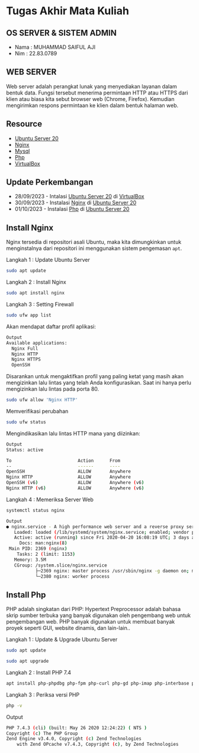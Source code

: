 # Tugas Akhir Mata Kuliah
## OS SERVER & SISTEM ADMIN
- Nama : MUHAMMAD SAIFUL AJI
- Nim  : 22.83.0789



## WEB SERVER
Web server adalah perangkat lunak yang menyediakan layanan dalam bentuk data. Fungsi tersebut menerima permintaan HTTP atau HTTPS dari klien atau biasa kita sebut browser web  (Chrome, Firefox). Kemudian mengirimkan respons permintaan ke klien dalam bentuk halaman web.

## Resource

- [Ubuntu Server 20](https://releases.ubuntu.com/focal/)
- [Nginx](https://www.nginx.com/)
- [Mysql](https://www.mysql.com/)
- [Php](https://www.php.net/)
- [VirtualBox](https://www.virtualbox.org/)


## Update Perkembangan

- 28/09/2023 - Intalasi [Ubuntu Server 20](https://releases.ubuntu.com/focal/) di [VirtualBox](https://www.virtualbox.org/)
- 30/09/2023 - Instalasi [Nginx](https://www.nginx.com/) di [Ubuntu Server 20](https://releases.ubuntu.com/focal/)
- 01/10/2023 - Instalasi [Php](https://www.php.net/) di [Ubuntu Server 20](https://releases.ubuntu.com/focal/)

## Install Nginx

Nginx tersedia di repositori asali Ubuntu, maka kita dimungkinkan untuk menginstalnya dari repositori ini menggunakan sistem pengemasan `apt`.

Langkah 1 : Update Ubuntu Server

```sh
sudo apt update
```
Langkah 2 : Install Nginx

```sh
sudo apt install nginx
```
Langkah 3 : Setting Firewall

```sh
sudo ufw app list
```
Akan mendapat daftar profil aplikasi:
```sh
Output
Available applications:
  Nginx Full
  Nginx HTTP
  Nginx HTTPS
  OpenSSH
```
Disarankan untuk mengaktifkan profil yang paling ketat yang masih akan mengizinkan lalu lintas yang telah Anda konfigurasikan. Saat ini hanya perlu mengizinkan lalu lintas pada porta 80.
```sh
sudo ufw allow 'Nginx HTTP'
```
Memverifikasi perubahan
```sh
sudo ufw status
```
Mengindikasikan lalu lintas HTTP mana yang diizinkan:
```sh
Output
Status: active
```
```sh
To                         Action      From
--                         ------      ----
OpenSSH                    ALLOW       Anywhere                  
Nginx HTTP                 ALLOW       Anywhere                  
OpenSSH (v6)               ALLOW       Anywhere (v6)             
Nginx HTTP (v6)            ALLOW       Anywhere (v6)
```
Langkah 4 : Memeriksa Server Web

```sh
systemctl status nginx
```
```sh
Output
● nginx.service - A high performance web server and a reverse proxy server
   Loaded: loaded (/lib/systemd/system/nginx.service; enabled; vendor preset: enabled)
   Active: active (running) since Fri 2020-04-20 16:08:19 UTC; 3 days ago
     Docs: man:nginx(8)
 Main PID: 2369 (nginx)
    Tasks: 2 (limit: 1153)
   Memory: 3.5M
   CGroup: /system.slice/nginx.service
           ├─2369 nginx: master process /usr/sbin/nginx -g daemon on; master_process on;
           └─2380 nginx: worker process
```
## Install Php

PHP adalah singkatan dari PHP: Hypertext Preprocessor adalah bahasa skrip sumber terbuka yang banyak digunakan oleh pengembang web untuk pengembangan web. PHP banyak digunakan untuk membuat banyak proyek seperti GUI, website dinamis, dan lain-lain..

Langkah 1 : Update & Upgrade Ubuntu Server

```sh
sudo apt update
```
```sh
sudo apt upgrade
```
Langkah 2 : Install PHP 7.4 
```sh
apt install php-phpdbg php-fpm php-curl php-gd php-imap php-interbase php-intl php-ldap php-readline php-pspell php-tidy php-xmlrpc php-json php-sybase php-mysql php-opcache php-bz2 php-mbstring php-xml php-enchant php-gmp php-soap php-zip php-bcmath php-pdo -y
```
Langkah 3 : Periksa versi PHP
```sh
php -v
```
Output
```sh
PHP 7.4.3 (cli) (built: May 26 2020 12:24:22) ( NTS )
Copyright (c) The PHP Group
Zend Engine v3.4.0, Copyright (c) Zend Technologies
    with Zend OPcache v7.4.3, Copyright (c), by Zend Technologies
```

















